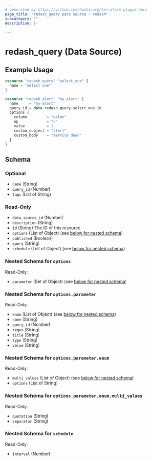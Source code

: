 ```yaml
---
# generated by https://github.com/hashicorp/terraform-plugin-docs
page_title: "redash_query Data Source - redash"
subcategory: ""
description: |-
  
---
```


# redash_query (Data Source)



## Example Usage

```terraform
resource "redash_query" "select_one" {
  name = "select one"
}

resource "redash_alert" "my_alert" {
  name     = "my-alert"
  query_id = data.redash_query.select_one.id
  options {
    column         = "value"
    op             = "<"
    value          = 1
    custom_subject = "alert"
    custom_body    = "service down"
  }
}
```

<!-- schema generated by tfplugindocs -->
## Schema

### Optional

- `name` (String)
- `query_id` (Number)
- `tags` (List of String)

### Read-Only

- `data_source_id` (Number)
- `description` (String)
- `id` (String) The ID of this resource.
- `options` (List of Object) (see [below for nested schema](#nestedatt--options))
- `published` (Boolean)
- `query` (String)
- `schedule` (List of Object) (see [below for nested schema](#nestedatt--schedule))

<a id="nestedatt--options"></a>
### Nested Schema for `options`

Read-Only:

- `parameter` (Set of Object) (see [below for nested schema](#nestedobjatt--options--parameter))

<a id="nestedobjatt--options--parameter"></a>
### Nested Schema for `options.parameter`

Read-Only:

- `enum` (List of Object) (see [below for nested schema](#nestedobjatt--options--parameter--enum))
- `name` (String)
- `query_id` (Number)
- `regex` (String)
- `title` (String)
- `type` (String)
- `value` (String)

<a id="nestedobjatt--options--parameter--enum"></a>
### Nested Schema for `options.parameter.enum`

Read-Only:

- `multi_values` (List of Object) (see [below for nested schema](#nestedobjatt--options--parameter--enum--multi_values))
- `options` (List of String)

<a id="nestedobjatt--options--parameter--enum--multi_values"></a>
### Nested Schema for `options.parameter.enum.multi_values`

Read-Only:

- `quotation` (String)
- `separator` (String)





<a id="nestedatt--schedule"></a>
### Nested Schema for `schedule`

Read-Only:

- `interval` (Number)
